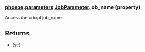 ### [phoebe](phoebe.md).[parameters](phoebe.parameters.md).[JobParameter](phoebe.parameters.JobParameter.md).job_name (property)




Access the crimpl job_name.

Returns
---------
* (str)


